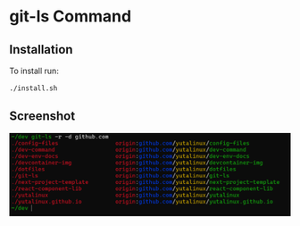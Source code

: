 # git-ls Command

## Installation

To install run:

```Bash
./install.sh
```

## Screenshot

![alt text](.github/assets/command.png)
